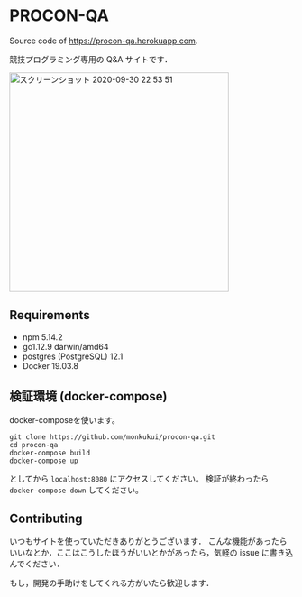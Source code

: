 # PROCON-QA
Source code of https://procon-qa.herokuapp.com.

競技プログラミング専用の Q&A サイトです．

<img width="389" alt="スクリーンショット 2020-09-30 22 53 51" src="https://user-images.githubusercontent.com/47474057/94694486-dd100580-036f-11eb-8989-ee6dc7efae30.png">


## Requirements
- npm 5.14.2
- go1.12.9 darwin/amd64
- postgres (PostgreSQL) 12.1
- Docker 19.03.8

## 検証環境 (docker-compose)
docker-composeを使います。
```
git clone https://github.com/monkukui/procon-qa.git
cd procon-qa
docker-compose build
docker-compose up
```
としてから `localhost:8080` にアクセスしてください。
検証が終わったら `docker-compose down` してください。

## Contributing
いつもサイトを使っていただきありがとうございます．
こんな機能があったらいいなとか，ここはこうしたほうがいいとかがあったら，気軽の issue に書き込んでください．

もし，開発の手助けをしてくれる方がいたら歓迎します．
